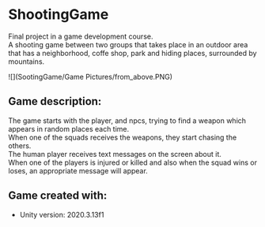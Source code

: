 # ShootingGame

Final project in a game development course. <br />
A shooting game between two groups that takes place in an outdoor area that has a neighborhood, coffe shop, park and hiding places, surrounded by mountains.<br />

![](SootingGame/Game Pictures/from_above.PNG)

## Game description:
The game starts with the player, and npcs, trying to find a weapon which appears in random places each time.<br />
When one of the squads receives the weapons, they start chasing the others.<br />
The human player receives text messages on the screen about it.<br />
When one of the players is injured or killed and also when the squad wins or loses, an appropriate message will appear.<br />



## Game created with:
* Unity version: 2020.3.13f1 
